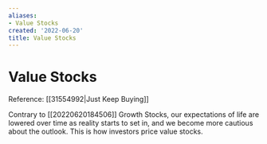 ```yaml
---
aliases:
- Value Stocks
created: '2022-06-20'
title: Value Stocks
---
```


# Value Stocks

Reference: [[31554992|Just Keep Buying]]

Contrary to [[20220620184506]] Growth Stocks, our expectations of life are lowered over time as reality starts to set in, and we become more cautious about the outlook. This is how investors price value stocks.